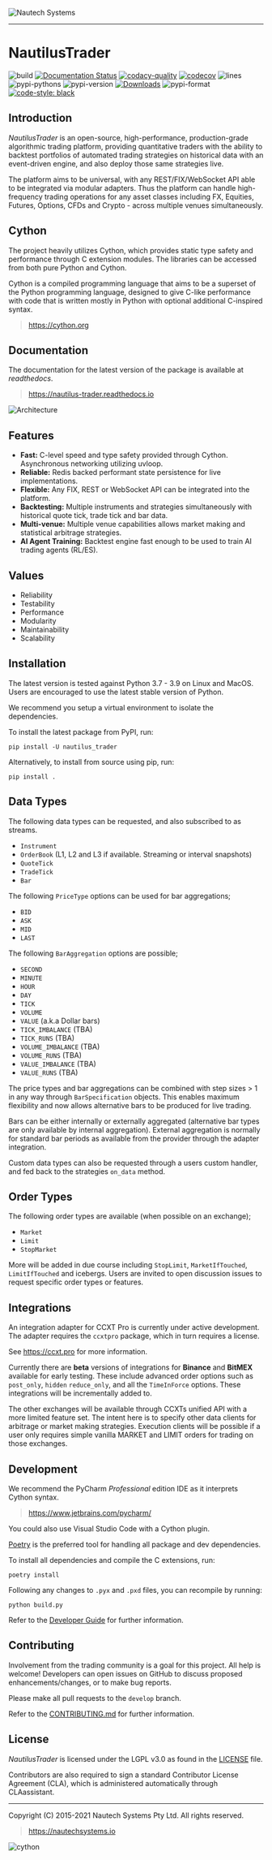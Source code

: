 ![Nautech Systems](https://github.com/nautechsystems/nautilus_trader/blob/master/docs/artwork/nautech-systems-logo.png?raw=true "logo")

---

# NautilusTrader

![build](https://github.com/nautechsystems/nautilus_trader/workflows/build/badge.svg)
[![Documentation Status](https://readthedocs.org/projects/nautilus-trader/badge/?version=latest)](https://nautilus-trader.readthedocs.io/en/latest/?badge=latest)
[![codacy-quality](https://api.codacy.com/project/badge/Grade/a1d3ccf7bccb4483b091975681a5cb23)](https://app.codacy.com/gh/nautechsystems/nautilus_trader?utm_source=github.com&utm_medium=referral&utm_content=nautechsystems/nautilus_trader&utm_campaign=Badge_Grade_Dashboard)
[![codecov](https://codecov.io/gh/nautechsystems/nautilus_trader/branch/master/graph/badge.svg?token=DXO9QQI40H)](https://codecov.io/gh/nautechsystems/nautilus_trader)
![lines](https://img.shields.io/tokei/lines/github/nautechsystems/nautilus_trader)
![pypi-pythons](https://img.shields.io/pypi/pyversions/nautilus_trader)
![pypi-version](https://img.shields.io/pypi/v/nautilus_trader)
[![Downloads](https://pepy.tech/badge/nautilus-trader)](https://pepy.tech/project/nautilus-trader)
![pypi-format](https://img.shields.io/pypi/format/nautilus_trader?color=blue)
[![code-style: black](https://img.shields.io/badge/code%20style-black-000000.svg)](https://github.com/psf/black)

## Introduction

_NautilusTrader_ is an open-source, high-performance, production-grade algorithmic trading platform,
providing quantitative traders with the ability to backtest portfolios of automated trading strategies
on historical data with an event-driven engine, and also deploy those same strategies live.

The platform aims to be universal, with any REST/FIX/WebSocket API able to be integrated via modular adapters.
Thus the platform can handle high-frequency trading operations for any asset classes including FX, Equities,
Futures, Options, CFDs and Crypto - across multiple venues simultaneously.

## Cython
The project heavily utilizes Cython, which provides static type safety and performance through C extension modules.
The libraries can be accessed from both pure Python and Cython.

Cython is a compiled programming language that aims to be a superset of the
Python programming language, designed to give C-like performance with code that
is written mostly in Python with optional additional C-inspired syntax.

> https://cython.org

## Documentation

The documentation for the latest version of the package is available at _readthedocs_.

> https://nautilus-trader.readthedocs.io

![Architecture](https://github.com/nautechsystems/nautilus_trader/blob/develop/docs/artwork/architecture.png?raw=true "")

## Features

- **Fast:** C-level speed and type safety provided through Cython. Asynchronous networking utilizing uvloop.
- **Reliable:** Redis backed performant state persistence for live implementations.
- **Flexible:** Any FIX, REST or WebSocket API can be integrated into the platform.
- **Backtesting:** Multiple instruments and strategies simultaneously with historical quote tick, trade tick and bar data.
- **Multi-venue:** Multiple venue capabilities allows market making and statistical arbitrage strategies.
- **AI Agent Training:** Backtest engine fast enough to be used to train AI trading agents (RL/ES).

## Values

- Reliability
- Testability
- Performance
- Modularity
- Maintainability
- Scalability

## Installation

The latest version is tested against Python 3.7 - 3.9 on Linux and MacOS.
Users are encouraged to use the latest stable version of Python.

We recommend you setup a virtual environment to isolate the dependencies.

To install the latest package from PyPI, run:

    pip install -U nautilus_trader

Alternatively, to install from source using pip, run:

    pip install .

## Data Types

The following data types can be requested, and also subscribed to as streams.

- `Instrument`
- `OrderBook` (L1, L2 and L3 if available. Streaming or interval snapshots)
- `QuoteTick`
- `TradeTick`
- `Bar`

The following `PriceType` options can be used for bar aggregations;
- `BID`
- `ASK`
- `MID`
- `LAST`

The following `BarAggregation` options are possible;
- `SECOND`
- `MINUTE`
- `HOUR`
- `DAY`
- `TICK`
- `VOLUME`
- `VALUE` (a.k.a Dollar bars)
- `TICK_IMBALANCE` (TBA)
- `TICK_RUNS` (TBA)
- `VOLUME_IMBALANCE` (TBA)
- `VOLUME_RUNS` (TBA)
- `VALUE_IMBALANCE` (TBA)
- `VALUE_RUNS` (TBA)

The price types and bar aggregations can be combined with step sizes > 1 in any
way through `BarSpecification` objects. This enables maximum flexibility and now
allows alternative bars to be produced for live trading.

Bars can be either internally or externally aggregated (alternative bar types are
only available by internal aggregation). External aggregation is normally for
standard bar periods as available from the provider through the adapter
integration.

Custom data types can also be requested through a users custom handler, and fed
back to the strategies `on_data` method.

## Order Types

The following order types are available (when possible on an exchange);

- `Market`
- `Limit`
- `StopMarket`

More will be added in due course including `StopLimit`, `MarketIfTouched`,
`LimitIfTouched` and icebergs. Users are invited to open discussion issues to
request specific order types or features.

## Integrations
An integration adapter for CCXT Pro is currently under active development.
The adapter requires the `ccxtpro` package, which in turn requires a license.

See https://ccxt.pro for more information.

Currently there are **beta** versions of integrations for **Binance** and **BitMEX** available
for early testing. These include advanced order options such as `post_only`, `hidden`
`reduce_only`, and all the `TimeInForce` options. These integrations will be incrementally
 added to.

The other exchanges will be available through CCXTs unified API with a more
limited feature set. The intent here is to specify other data clients for
arbitrage or market making strategies. Execution clients will be possible if a
user only requires simple vanilla MARKET and LIMIT orders for trading on those
exchanges.

## Development

We recommend the PyCharm _Professional_ edition IDE as it interprets Cython syntax.

> https://www.jetbrains.com/pycharm/

You could also use Visual Studio Code with a Cython plugin.

[Poetry](https://python-poetry.org/) is the preferred tool for handling all package and dev dependencies.

To install all dependencies and compile the C extensions, run:

    poetry install

Following any changes to `.pyx` and `.pxd` files, you can recompile by running:

    python build.py

Refer to the [Developer Guide](https://nautilus-trader.readthedocs.io/en/latest/developer_guide/overview.html) for further information.

## Contributing

Involvement from the trading community is a goal for this project. All help is welcome!
Developers can open issues on GitHub to discuss proposed enhancements/changes, or
to make bug reports.

Please make all pull requests to the `develop` branch.

Refer to the [CONTRIBUTING.md](https://github.com/nautechsystems/nautilus_trader/blob/master/CONTRIBUTING.md) for further information.

## License

_NautilusTrader_ is licensed under the LGPL v3.0 as found in the [LICENSE](https://github.com/nautechsystems/nautilus_trader/blob/master/LICENSE) file.

Contributors are also required to sign a standard Contributor License Agreement (CLA), which is administered automatically through CLAassistant.

---

Copyright (C) 2015-2021 Nautech Systems Pty Ltd. All rights reserved.

> https://nautechsystems.io

![cython](https://github.com/nautechsystems/nautilus_trader/blob/master/docs/artwork/cython-logo.png?raw=true "cython")
